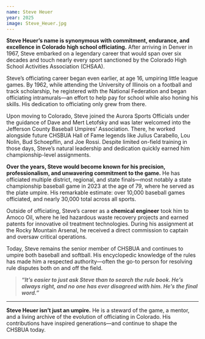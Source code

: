 ```yaml
---
name: Steve Heuer
year: 2025
image: Steve_Heuer.jpg
---
```


**Steve Heuer’s name is synonymous with commitment, endurance, and excellence in Colorado high school officiating.** After arriving in Denver in 1967, Steve embarked on a legendary career that would span over six decades and touch nearly every sport sanctioned by the Colorado High School Activities Association (CHSAA).

Steve’s officiating career began even earlier, at age 16, umpiring little league games. By 1962, while attending the University of Illinois on a football and track scholarship, he registered with the National Federation and began officiating intramurals—an effort to help pay for school while also honing his skills. His dedication to officiating only grew from there.

Upon moving to Colorado, Steve joined the Aurora Sports Officials under the guidance of Dave and Mert Letofsky and was later welcomed into the Jefferson County Baseball Umpires’ Association. There, he worked alongside future CHSBUA Hall of Fame legends like Julius Carabello, Lou Nolin, Bud Schoepflin, and Joe Rossi. Despite limited on-field training in those days, Steve’s natural leadership and dedication quickly earned him championship-level assignments.

**Over the years, Steve would become known for his precision, professionalism, and unwavering commitment to the game.** He has officiated multiple district, regional, and state finals—most notably a state championship baseball game in 2023 at the age of 79, where he served as the plate umpire. His remarkable estimate: over 10,000 baseball games officiated, and nearly 30,000 total across all sports.

Outside of officiating, Steve’s career as a **chemical engineer** took him to Amoco Oil, where he led hazardous waste recovery projects and earned patents for innovative oil treatment technologies. During his assignment at the Rocky Mountain Arsenal, he received a direct commission to captain and oversaw critical operations.

Today, Steve remains the senior member of CHSBUA and continues to umpire both baseball and softball. His encyclopedic knowledge of the rules has made him a respected authority—often the go-to person for resolving rule disputes both on and off the field.

> ***“It’s easier to just ask Steve than to search the rule book. He’s always right, and no one has ever disagreed with him. He’s the final word.”***

---

**Steve Heuer isn’t just an umpire.** He is a steward of the game, a mentor, and a living archive of the evolution of officiating in Colorado. His contributions have inspired generations—and continue to shape the CHSBUA today.